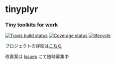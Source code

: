 # **tinyplyr**

### Tiny toolkits for work
[![Travis build status](<https://travis-ci.org/smxshxishxad/tinyplyr.svg?branch=master>)](<https://travis-ci.org/smxshxishxad/tinyplyr>)
[![Coverage status](https://coveralls.io/repos/github/smxshxishxad/tinyplyr/badge.svg)](https://coveralls.io/r/smxshxishxad/tinyplyr?branch=master)
[![lifecycle](https://img.shields.io/badge/lifecycle-experimental-orange.svg)](https://www.tidyverse.org/lifecycle/#experimental)

プロジェクトの詳細は[こちら](https://github.com/smxshxishxad/tinyplyr/blob/master/tinyplyr.org)

改善案は [Issues](https://github.com/smxshxishxad/tinyplyr/issues) にて随時募集中

